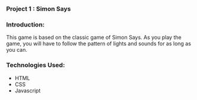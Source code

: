 
### Project 1 : Simon Says

### Introduction:

This game is based on the classic game of Simon Says.
As you play the game, you will have to follow the pattern of lights and sounds for as long as you can.

### Technologies Used:

* HTML
* CSS
* Javascript
